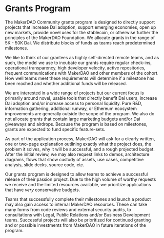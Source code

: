 # Grants Program

The MakerDAO Community grants program is designed to directly support projects that increase Dai adoption, support emerging economies, open up new markets, provide novel uses for the stablecoin, or otherwise further the principles of the MakerDAO Foundation. We allocate grants in the range of 5K - 50K Dai. We distribute blocks of funds as teams reach predetermined milestones.

We like to think of our grantees as highly self-directed remote teams, and as such, the model we use to incubate our grants require regular check-ins, operational transparency, high developer velocity, active repositories, frequent communications with MakerDAO and other members of the cohort. How well teams meet these requirements will determine if a milestone has been reached and whether additional funds will be released.

We are interested in a wide range of projects but our current focus is primarily around novel, usable tools that directly benefit Dai users, increase Dai adoption and/or increase access to personal liquidity. Pure R&D, information gathering, additional runway, or Ethereum ecosystem improvements are generally outside the scope of the program. We also do not allocate grants that contain large marketing budgets and/or Dai giveaways and airdrops. Because the program is based on milestones, grants are expected to fund specific feature-sets.

As part of the application process, MakerDAO will ask for a clearly written, one or two-page explanation outlining exactly what the project does, the problem it solves, why it will be successful, and a rough projected budget. After the initial review, we may also request links to demos, architecture diagrams, flows that show custody of assets, use cases, competitive analysis, slide decks, source code, etc.

Our grants program is designed to allow teams to achieve a successful release of their passion project. Due to the high volume of worthy requests we receive and the limited resources available, we prioritize applications that have _very_ conservative budgets.

Teams that successfully complete their milestones and launch a product may also gain access to internal MakerDAO resources. These can take many forms from code reviews and external security audits, to consultations with Legal, Public Relations and/or Business Development teams. Successful projects will also be prioritized for continued granting and or possible investments from MakerDAO in future iterations of the program.
